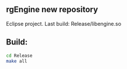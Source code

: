 ## rgEngine new repository

Eclipse project.
Last build: Release/libengine.so

## Build:
```bash
cd Release
make all
```
